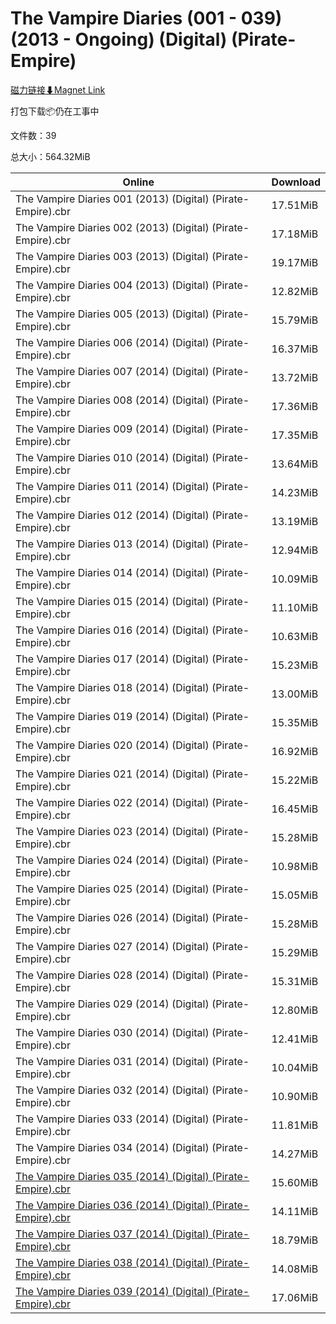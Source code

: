 # The Vampire Diaries (001 - 039) (2013 - Ongoing) (Digital) (Pirate-Empire)

[磁力链接⬇Magnet Link](magnet:?xt=urn:btih:bb98aa6109f02f4acd71077a2b713055c1a017d2&dn=The%20Vampire%20Diaries%20%28001%20-%20039%29%20%282013%20-%20Ongoing%29%20%28Digital%29%20%28Pirate-Empire%29)

打包下载📦仍在工事中

文件数：39

总大小：564.32MiB

Online | Download
--- | ---
The Vampire Diaries 001 (2013) (Digital) (Pirate-Empire).cbr | 17.51MiB
The Vampire Diaries 002 (2013) (Digital) (Pirate-Empire).cbr | 17.18MiB
The Vampire Diaries 003 (2013) (Digital) (Pirate-Empire).cbr | 19.17MiB
The Vampire Diaries 004 (2013) (Digital) (Pirate-Empire).cbr | 12.82MiB
The Vampire Diaries 005 (2013) (Digital) (Pirate-Empire).cbr | 15.79MiB
The Vampire Diaries 006 (2014) (Digital) (Pirate-Empire).cbr | 16.37MiB
The Vampire Diaries 007 (2014) (Digital) (Pirate-Empire).cbr | 13.72MiB
The Vampire Diaries 008 (2014) (Digital) (Pirate-Empire).cbr | 17.36MiB
The Vampire Diaries 009 (2014) (Digital) (Pirate-Empire).cbr | 17.35MiB
The Vampire Diaries 010 (2014) (Digital) (Pirate-Empire).cbr | 13.64MiB
The Vampire Diaries 011 (2014) (Digital) (Pirate-Empire).cbr | 14.23MiB
The Vampire Diaries 012 (2014) (Digital) (Pirate-Empire).cbr | 13.19MiB
The Vampire Diaries 013 (2014) (Digital) (Pirate-Empire).cbr | 12.94MiB
The Vampire Diaries 014 (2014) (Digital) (Pirate-Empire).cbr | 10.09MiB
The Vampire Diaries 015 (2014) (Digital) (Pirate-Empire).cbr | 11.10MiB
The Vampire Diaries 016 (2014) (Digital) (Pirate-Empire).cbr | 10.63MiB
The Vampire Diaries 017 (2014) (Digital) (Pirate-Empire).cbr | 15.23MiB
The Vampire Diaries 018 (2014) (Digital) (Pirate-Empire).cbr | 13.00MiB
The Vampire Diaries 019 (2014) (Digital) (Pirate-Empire).cbr | 15.35MiB
The Vampire Diaries 020 (2014) (Digital) (Pirate-Empire).cbr | 16.92MiB
The Vampire Diaries 021 (2014) (Digital) (Pirate-Empire).cbr | 15.22MiB
The Vampire Diaries 022 (2014) (Digital) (Pirate-Empire).cbr | 16.45MiB
The Vampire Diaries 023 (2014) (Digital) (Pirate-Empire).cbr | 15.28MiB
The Vampire Diaries 024 (2014) (Digital) (Pirate-Empire).cbr | 10.98MiB
The Vampire Diaries 025 (2014) (Digital) (Pirate-Empire).cbr | 15.05MiB
The Vampire Diaries 026 (2014) (Digital) (Pirate-Empire).cbr | 15.28MiB
The Vampire Diaries 027 (2014) (Digital) (Pirate-Empire).cbr | 15.29MiB
The Vampire Diaries 028 (2014) (Digital) (Pirate-Empire).cbr | 15.31MiB
The Vampire Diaries 029 (2014) (Digital) (Pirate-Empire).cbr | 12.80MiB
The Vampire Diaries 030 (2014) (Digital) (Pirate-Empire).cbr | 12.41MiB
The Vampire Diaries 031 (2014) (Digital) (Pirate-Empire).cbr | 10.04MiB
The Vampire Diaries 032 (2014) (Digital) (Pirate-Empire).cbr | 10.90MiB
The Vampire Diaries 033 (2014) (Digital) (Pirate-Empire).cbr | 11.81MiB
The Vampire Diaries 034 (2014) (Digital) (Pirate-Empire).cbr | 14.27MiB
[The Vampire Diaries 035 (2014) (Digital) (Pirate-Empire).cbr](https://github.com/alicewish/markdown/blob/master/comic/Vampire-Diaries-035-2014-Digital-Pirate-Empire-cbr.md) | 15.60MiB
[The Vampire Diaries 036 (2014) (Digital) (Pirate-Empire).cbr](https://github.com/alicewish/markdown/blob/master/comic/Vampire-Diaries-036-2014-Digital-Pirate-Empire-cbr.md) | 14.11MiB
[The Vampire Diaries 037 (2014) (Digital) (Pirate-Empire).cbr](https://github.com/alicewish/markdown/blob/master/comic/Vampire-Diaries-037-2014-Digital-Pirate-Empire-cbr.md) | 18.79MiB
[The Vampire Diaries 038 (2014) (Digital) (Pirate-Empire).cbr](https://github.com/alicewish/markdown/blob/master/comic/Vampire-Diaries-038-2014-Digital-Pirate-Empire-cbr.md) | 14.08MiB
[The Vampire Diaries 039 (2014) (Digital) (Pirate-Empire).cbr](https://github.com/alicewish/markdown/blob/master/comic/Vampire-Diaries-039-2014-Digital-Pirate-Empire-cbr.md) | 17.06MiB